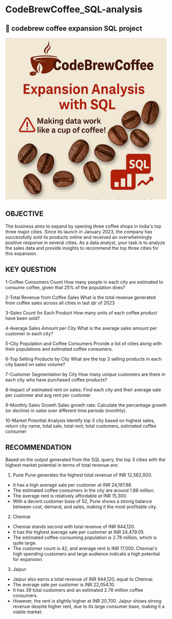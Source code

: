 # CodeBrewCoffee_SQL-analysis
## 📸 codebrew coffee expansion SQL project
![CODEBREWCOFFEE](https://github.com/riyadewangan08/CodeBrewCoffee_SQL-analysis/blob/85ec00195e22090e33d9965527ad555434c4cda9/codebrew_coffee_banner.png)

## OBJECTIVE
The business aims to expand by opening three coffee shops in
India's top three major cities. Since its launch in January 2023, the
company has successfully sold its products online and received an
overwhelmingly positive response in several cities. As a data
analyst, your task is to analyze the sales data and provide insights
to recommend the top three cities for this expansion.



## KEY QUESTION
1-Coffee Consumers Count
How many people in each city are estimated to consume coffee, given that 25% of the population does?

2-Total Revenue from Coffee Sales
What is the total revenue generated from coffee sales across all cities in last qtr of 2023

3-Sales Count for Each Product
How many units of each coffee product have been sold?

4-Average Sales Amount per City
What is the average sales amount per customer in each city?

5-City Population and Coffee Consumers
Provide a list of cities along with their populations and estimated coffee consumers.

6-Top Selling Products by City
What are the top 3 selling products in each city based on sales
volume?

7-Customer Segmentation by City
How many unique customers are there in each city who have
purchased coffee products?

8-Impact of estimated rent on sales:
Find each city and their average sale per customer and avg rent per
customer

9-Monthly Sales Growth
Sales growth rate: Calculate the percentage growth (or
decline) in sales over different time periods (monthly).

10-Market Potential Analysis
Identify top 3 city based on highest sales, return city
name, total sale, total rent, total customers, estimated
coffee consumer

## RECOMMENDATION
Based on the output generated from the SQL query, the top 3 cities with the highest market potential
in terms of total revenue are:

1. Pune
Pune generates the highest total revenue of INR 12,562,920.
- It has a high average sale per customer at INR 24,197.88.
- The estimated coffee consumers in the city are around 1.88 million.
- The average rent is relatively affordable at INR 15,300.
- With a decent customer base of 52, Pune shows a strong balance between cost, demand, and
sales, making it the most profitable city.

2. Chennai
- Chennai stands second with total revenue of INR 944,120.
- It has the highest average sale per customer at INR 24,479.05.
- The estimated coffee-consuming population is 2.78 million, which is quite large.
- The customer count is 42, and average rent is INR 17,000.
Chennai's high spending customers and large audience indicate a high potential for expansion.

3. Jaipur
- Jaipur also earns a total revenue of INR 944,120, equal to Chennai.
- The average sale per customer is INR 22,054.10.
- It has 39 total customers and an estimated 2.78 million coffee consumers.
- However, the rent is slightly higher at INR 20,700.
Jaipur shows strong revenue despite higher rent, due to its large consumer base, making it a
viable market.
